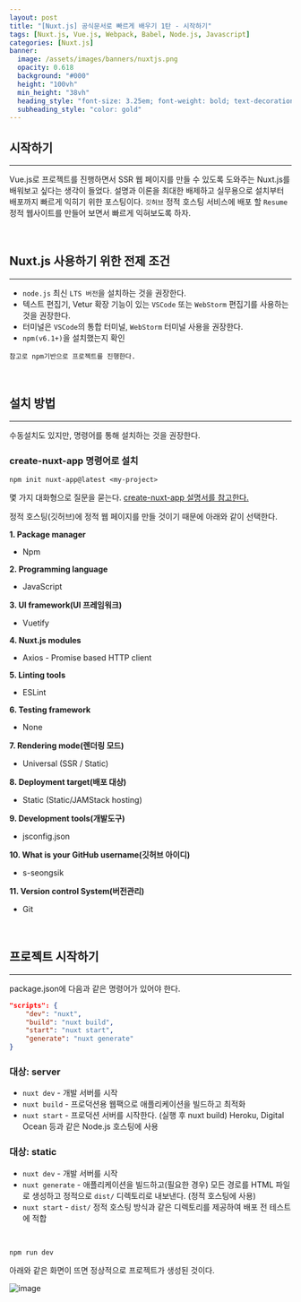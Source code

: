 ```yaml
---
layout: post
title: "[Nuxt.js] 공식문서로 빠르게 배우기 1탄 - 시작하기"
tags: [Nuxt.js, Vue.js, Webpack, Babel, Node.js, Javascript]
categories: [Nuxt.js]
banner:
  image: /assets/images/banners/nuxtjs.png
  opacity: 0.618
  background: "#000"
  height: "100vh"
  min_height: "38vh"
  heading_style: "font-size: 3.25em; font-weight: bold; text-decoration: underline"
  subheading_style: "color: gold"
---
```


## **시작하기**

***

Vue.js로 프로젝트를 진행하면서 SSR 웹 페이지를 만들 수 있도록 도와주는 Nuxt.js를 배워보고 싶다는 생각이 들었다. 설명과 이론을 최대한 배제하고 실무용으로 설치부터 배포까지 빠르게 익히기 위한 포스팅이다. `깃허브` 정적 호스팅 서비스에 배포 할 `Resume` 정적 웹사이트를 만들어 보면서 빠르게 익혀보도록 하자.

<br>

## **Nuxt.js 사용하기 위한 전제 조건**

*** 

* `node.js` 최신 `LTS 버전`을 설치하는 것을 권장한다.
* 텍스트 편집기, Vetur 확장 기능이 있는 `VSCode` 또는 `WebStorm` 편집기를 사용하는 것을 권장한다.
* 터미널은 `VSCode`의 통합 터미널, `WebStorm` 터미널 사용을 권장한다.
* `npm(v6.1+)`을 설치했는지 확인

`참고로 npm기반으로 프로젝트를 진행한다.`

<br>

## **설치 방법**

***

수동설치도 있지만, 명령어를 통해 설치하는 것을 권장한다.

### **create-nuxt-app 명령어로 설치**
```console
npm init nuxt-app@latest <my-project>
```

몇 가지 대화형으로 질문을 묻는다. [create-nuxt-app 설명서를 참고한다.](https://github.com/nuxt/create-nuxt-app/blob/master/README.md)

정적 호스팅(깃허브)에 정적 웹 페이지를 만들 것이기 때문에 아래와 같이 선택한다.

**1. Package manager**
* Npm

**2. Programming language**
* JavaScript

**3. UI framework(UI 프레임워크)**
* Vuetify

**4. Nuxt.js modules**
* Axios - Promise based HTTP client

**5. Linting tools**
* ESLint

**6. Testing framework**
* None

**7. Rendering mode(렌더링 모드)**
* Universal (SSR / Static)

**8. Deployment target(배포 대상)**
* Static (Static/JAMStack hosting)

**9. Development tools(개발도구)**
* jsconfig.json

**10. What is your GitHub username(깃허브 아이디)**
* s-seongsik

**11. Version control System(버전관리)**
* Git

<br>

## **프로젝트 시작하기**

***
package.json에 다음과 같은 명령어가 있어야 한다.
```json
"scripts": {
    "dev": "nuxt",
    "build": "nuxt build",
    "start": "nuxt start",
    "generate": "nuxt generate"
}
```

### **대상: server**
* `nuxt dev` - 개발 서버를 시작
* `nuxt build` - 프로덕션용 웹팩으로 애플리케이션을 빌드하고 최적화
* `nuxt start` - 프로덕션 서버를 시작한다. (실행 후 nuxt build) Heroku, Digital Ocean 등과 같은 Node.js 호스팅에 사용

### **대상: static**
* `nuxt dev` - 개발 서버를 시작
* `nuxt generate` - 애플리케이션을 빌드하고(필요한 경우) 모든 경로를 HTML 파일로 생성하고 정적으로 `dist/` 디렉토리로 내보낸다. (정적 호스팅에 사용)
* `nuxt start` - `dist/` 정적 호스팅 방식과 같은 디렉토리를 제공하여 배포 전 테스트에 적합

<br>

```console
npm run dev
```

아래와 같은 화면이 뜨면 정상적으로 프로젝트가 생성된 것이다.

![image](https://user-images.githubusercontent.com/52439201/150933363-5dec0eb5-687e-4f63-95f9-457a6da32f80.png)

